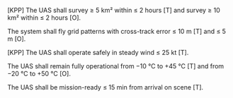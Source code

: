 [KPP] The UAS shall survey ≥ 5 km² within ≤ 2 hours [T] and survey ≥ 10 km² within ≤ 2 hours [O].

The system shall fly grid patterns with cross-track error ≤ 10 m [T] and ≤ 5 m [O].

[KPP] The UAS shall operate safely in steady wind ≤ 25 kt [T].

The UAS shall remain fully operational from −10 °C to +45 °C [T] and from −20 °C to +50 °C [O].

The UAS shall be mission-ready ≤ 15 min from arrival on scene [T].

